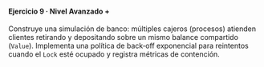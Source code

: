 #### Ejercicio 9 · Nivel Avanzado +

Construye una simulación de banco: múltiples cajeros (procesos) atienden clientes retirando y depositando sobre un mismo balance compartido (`Value`). Implementa una política de back‑off exponencial para reintentos cuando el `Lock` esté ocupado y registra métricas de contención.
